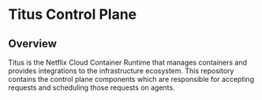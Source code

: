 # Titus Control Plane
## Overview
Titus is the Netflix Cloud Container Runtime that manages containers and provides integrations to the
infrastructure ecosystem. This repository contains the control plane components which
are responsible for accepting requests and scheduling those requests on agents.